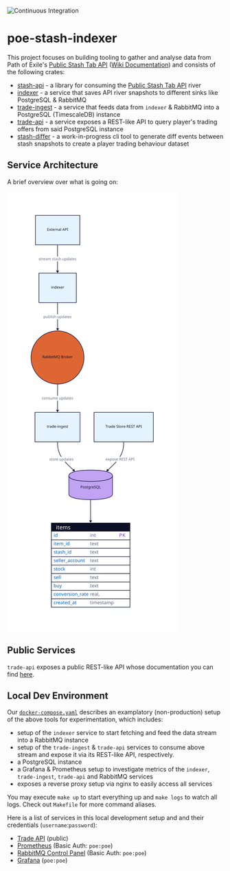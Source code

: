 ![Continuous Integration](https://github.com/maximumstock/poe-stash-indexer/workflows/Continuous%20Integration/badge.svg)

# poe-stash-indexer

This project focuses on building tooling to gather and analyse data from Path of
Exile's [Public Stash Tab API](https://www.pathofexile.com/developer/docs/reference#publicstashes) ([Wiki Documentation](https://pathofexile.gamepedia.com/Public_stash_tab_API)) and consists of the following crates:

- [stash-api](crates/stash-api/README.md) - a library for consuming the [Public Stash Tab API](https://www.pathofexile.com/developer/docs/reference#publicstashes) river
- [indexer](crates/indexer/README.md) - a service that saves API river snapshots to different sinks like PostgreSQL & RabbitMQ
- [trade-ingest](crates/trade-ingest/README.md) - a service that feeds data from `indexer` & RabbitMQ into a PostgreSQL (TimescaleDB) instance
- [trade-api](crates/trade-api/README.md) - a service exposes a REST-like API to query player's trading offers from said PostgreSQL instance
- [stash-differ](crates/stash-differ/README.md) - a work-in-progress cli tool to generate diff events between stash snapshots to create a player trading behaviour dataset

## Service Architecture

A brief overview over what is going on:

![img](docs/architecture.svg)

## Public Services

`trade-api` exposes a public REST-like API whose documentation you can find [here](crates/trade-api/README.md).

## Local Dev Environment

Our [`docker-compose.yaml`](./docker-compose.yaml) describes an examplatory (non-production) setup of the above tools for experimentation, which includes:

- setup of the `indexer` service to start fetching and feed the data stream into a RabbitMQ instance
- setup of the `trade-ingest` & `trade-api` services to consume above stream and expose it via its REST-like API, respectively.
- a PostgreSQL instance
- a Grafana & Prometheus setup to investigate metrics of the `indexer`, `trade-ingest`, `trade-api` and RabbitMQ services
- exposes a reverse proxy setup via nginx to easily access all services

You may execute `make up` to start everything up and `make logs` to watch all logs.
Check out `Makefile` for more command aliases.

Here is a list of services in this local development setup and and their credentials (`username`:`password`):

- [Trade API](http://trade.localhost:8888) (public)
- [Prometheus](http://prometheus.localhost:8888) (Basic Auth: `poe:poe`)
- [RabbitMQ Control Panel](http://rabbitmq.localhost:8888) (Basic Auth: `poe:poe`)
- [Grafana](http://grafana.localhost:8888) (`poe:poe`)
